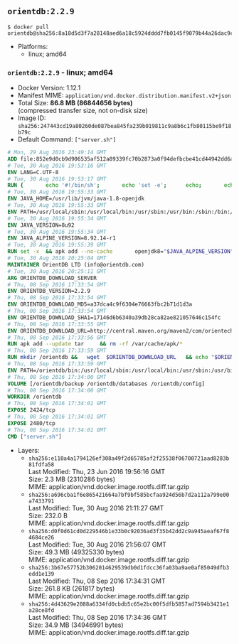 ## `orientdb:2.2.9`

```console
$ docker pull orientdb@sha256:8a18d5d3f7a28148aed6a18c5924dddd7fb0145f9079b44a26dac9ce8945f943
```

-	Platforms:
	-	linux; amd64

### `orientdb:2.2.9` - linux; amd64

-	Docker Version: 1.12.1
-	Manifest MIME: `application/vnd.docker.distribution.manifest.v2+json`
-	Total Size: **86.8 MB (86844656 bytes)**  
	(compressed transfer size, not on-disk size)
-	Image ID: `sha256:247443cd19a80260de087bea845fa239b019811c9a8b6c1fb80115be9f18b79c`
-	Default Command: `["server.sh"]`

```dockerfile
# Mon, 29 Aug 2016 23:49:14 GMT
ADD file:852e9d0cb9d906535af512a89339fc70b2873a0f94defbcbe41cd44942dd6ac8 in / 
# Tue, 30 Aug 2016 19:53:16 GMT
ENV LANG=C.UTF-8
# Tue, 30 Aug 2016 19:53:17 GMT
RUN { 		echo '#!/bin/sh'; 		echo 'set -e'; 		echo; 		echo 'dirname "$(dirname "$(readlink -f "$(which javac || which java)")")"'; 	} > /usr/local/bin/docker-java-home 	&& chmod +x /usr/local/bin/docker-java-home
# Tue, 30 Aug 2016 19:55:33 GMT
ENV JAVA_HOME=/usr/lib/jvm/java-1.8-openjdk
# Tue, 30 Aug 2016 19:55:33 GMT
ENV PATH=/usr/local/sbin:/usr/local/bin:/usr/sbin:/usr/bin:/sbin:/bin:/usr/lib/jvm/java-1.8-openjdk/jre/bin:/usr/lib/jvm/java-1.8-openjdk/bin
# Tue, 30 Aug 2016 19:55:34 GMT
ENV JAVA_VERSION=8u92
# Tue, 30 Aug 2016 19:55:34 GMT
ENV JAVA_ALPINE_VERSION=8.92.14-r1
# Tue, 30 Aug 2016 19:55:39 GMT
RUN set -x 	&& apk add --no-cache 		openjdk8="$JAVA_ALPINE_VERSION" 	&& [ "$JAVA_HOME" = "$(docker-java-home)" ]
# Tue, 30 Aug 2016 20:25:04 GMT
MAINTAINER OrientDB LTD (info@orientdb.com)
# Tue, 30 Aug 2016 20:25:11 GMT
ARG ORIENTDB_DOWNLOAD_SERVER
# Thu, 08 Sep 2016 17:33:54 GMT
ENV ORIENTDB_VERSION=2.2.9
# Thu, 08 Sep 2016 17:33:54 GMT
ENV ORIENTDB_DOWNLOAD_MD5=a37dca4c9f6304e76663fbc2b71d1d3a
# Thu, 08 Sep 2016 17:33:54 GMT
ENV ORIENTDB_DOWNLOAD_SHA1=17146d6b6340a39db28ca82ae821057646c154fc
# Thu, 08 Sep 2016 17:33:55 GMT
ENV ORIENTDB_DOWNLOAD_URL=http://central.maven.org/maven2/com/orientechnologies/orientdb-community/2.2.9/orientdb-community-2.2.9.tar.gz
# Thu, 08 Sep 2016 17:33:56 GMT
RUN apk add --update tar     && rm -rf /var/cache/apk/*
# Thu, 08 Sep 2016 17:33:59 GMT
RUN mkdir /orientdb &&   wget  $ORIENTDB_DOWNLOAD_URL   && echo "$ORIENTDB_DOWNLOAD_MD5 *orientdb-community-$ORIENTDB_VERSION.tar.gz" | md5sum -c -   && echo "$ORIENTDB_DOWNLOAD_SHA1 *orientdb-community-$ORIENTDB_VERSION.tar.gz" | sha1sum -c -   && tar -xvzf orientdb-community-$ORIENTDB_VERSION.tar.gz -C /orientdb --strip-components=1   && rm orientdb-community-$ORIENTDB_VERSION.tar.gz   && rm -rf /orientdb/databases/*
# Thu, 08 Sep 2016 17:33:59 GMT
ENV PATH=/orientdb/bin:/usr/local/sbin:/usr/local/bin:/usr/sbin:/usr/bin:/sbin:/bin:/usr/lib/jvm/java-1.8-openjdk/jre/bin:/usr/lib/jvm/java-1.8-openjdk/bin
# Thu, 08 Sep 2016 17:34:00 GMT
VOLUME [/orientdb/backup /orientdb/databases /orientdb/config]
# Thu, 08 Sep 2016 17:34:00 GMT
WORKDIR /orientdb
# Thu, 08 Sep 2016 17:34:01 GMT
EXPOSE 2424/tcp
# Thu, 08 Sep 2016 17:34:01 GMT
EXPOSE 2480/tcp
# Thu, 08 Sep 2016 17:34:01 GMT
CMD ["server.sh"]
```

-	Layers:
	-	`sha256:e110a4a1794126ef308a49f2d65785af2f25538f06700721aad8283b81fdfa58`  
		Last Modified: Thu, 23 Jun 2016 19:56:16 GMT  
		Size: 2.3 MB (2310286 bytes)  
		MIME: application/vnd.docker.image.rootfs.diff.tar.gzip
	-	`sha256:a696cba1f6e865421664a7bf9bf585bcfaa924d56b7d2a112a799e00a7433791`  
		Last Modified: Tue, 30 Aug 2016 21:11:27 GMT  
		Size: 232.0 B  
		MIME: application/vnd.docker.image.rootfs.diff.tar.gzip
	-	`sha256:d0f0d61cd0d229546b1e33b0c92036ad3f35b42dd2c9a945aeaf67f84684ce26`  
		Last Modified: Tue, 30 Aug 2016 21:56:07 GMT  
		Size: 49.3 MB (49325330 bytes)  
		MIME: application/vnd.docker.image.rootfs.diff.tar.gzip
	-	`sha256:3b67e57752b3062014629539db0d1fdcc36fa03ba9ae0af85049dfb3edd1e139`  
		Last Modified: Thu, 08 Sep 2016 17:34:31 GMT  
		Size: 261.8 KB (261817 bytes)  
		MIME: application/vnd.docker.image.rootfs.diff.tar.gzip
	-	`sha256:4d43629e2088a6334fd0cbdb5c65e2bc00f5dfb5857ad7594b3421e1a28ce8fd`  
		Last Modified: Thu, 08 Sep 2016 17:34:36 GMT  
		Size: 34.9 MB (34946991 bytes)  
		MIME: application/vnd.docker.image.rootfs.diff.tar.gzip
